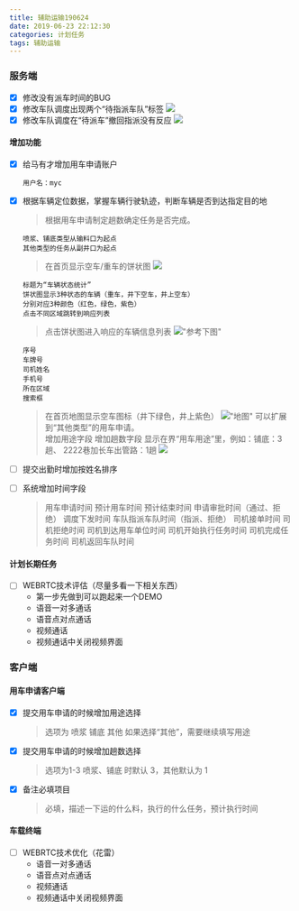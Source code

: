 ```yaml
---
title: 辅助运输190624
date: 2019-06-23 22:12:30
categories: 计划任务
tags: 辅助运输
---
```



### 服务端
* [x] 修改没有派车时间的BUG
* [x] 修改车队调度出现两个“待指派车队”标签
    ![](error1.png)
* [x] 修改车队调度在“待派车”撤回指派没有反应
    ![](error2.png)
#### 增加功能
* [x] 给马有才增加用车申请账户

    ```
    用户名：myc
    ```
    
* [x] 根据车辆定位数据，掌握车辆行驶轨迹，判断车辆是否到达指定目的地
    > 根据用车申请制定趟数确定任务是否完成。
    ```
    喷浆、铺底类型从输料口为起点
    其他类型的任务从副井口为起点
    ```
    > 在首页显示空车/重车的饼状图
    ![](bing.jpg)
    ```
    标题为“车辆状态统计”
    饼状图显示3种状态的车辆（重车，井下空车，井上空车）
    分别对应3种颜色（红色，绿色，紫色）
    点击不同区域跳转到响应列表
    ```
    > 点击饼状图进入响应的车辆信息列表
    !["参考下图"](che.jpg)
    ```
    序号
    车牌号
    司机姓名
    手机号
    所在区域
    搜索框
    ```
    > 在首页地图显示空车图标（井下绿色，井上紫色）
    !["地图"](ditu.jpg)
    > 可以扩展到“其他类型”的用车申请。    
    > 增加用途字段
    > 增加趟数字段
    > 显示在界“用车用途”里，例如：铺底：3趟、 2222巷加长车出管路：1趟
    ![](info.jpg)
* [ ] 提交出勤时增加按姓名排序
* [ ] 系统增加时间字段
    > 用车申请时间
    > 预计用车时间
    > 预计结束时间
    > 申请审批时间（通过、拒绝）
    > 调度下发时间
    > 车队指派车队时间（指派、拒绝）
    > 司机接单时间
    > 司机拒绝时间
    > 司机到达用车单位时间
    > 司机开始执行任务时间
    > 司机完成任务时间
    > 司机返回车队时间
#### 计划长期任务
* [ ] WEBRTC技术评估（尽量多看一下相关东西）
    * 第一步先做到可以跑起来一个DEMO
    * 语音一对多通话
    * 语音点对点通话 
    * 视频通话
    * 视频通话中关闭视频界面
    
### 客户端
#### 用车申请客户端
* [x] 提交用车申请的时候增加用途选择
    > 选项为 喷浆 铺底 其他
    > 如果选择“其他”，需要继续填写用途
* [x] 提交用车申请的时候增加趟数选择
    > 选项为1-3
    > 喷浆、铺底 时默认 3，其他默认为 1
* [x] 备注必填项目
    > 必填，描述一下运的什么料，执行的什么任务，预计执行时间
#### 车载终端
* [ ] WEBRTC技术优化（花雷）
    * 语音一对多通话
    * 语音点对点通话 
    * 视频通话
    * 视频通话中关闭视频界面

